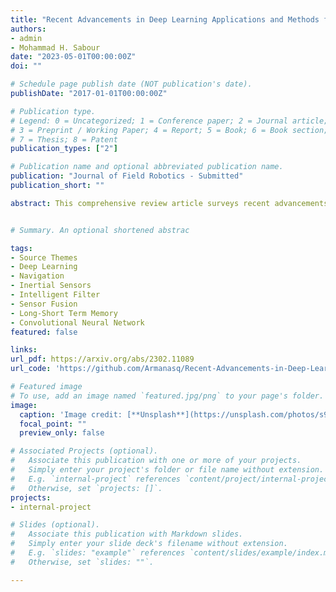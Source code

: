 ```yaml
---
title: "Recent Advancements in Deep Learning Applications and Methods for Autonomous Navigation: A Comprehensive Review"
authors:
- admin
- Mohammad H. Sabour
date: "2023-05-01T00:00:00Z"
doi: ""

# Schedule page publish date (NOT publication's date).
publishDate: "2017-01-01T00:00:00Z"

# Publication type.
# Legend: 0 = Uncategorized; 1 = Conference paper; 2 = Journal article;
# 3 = Preprint / Working Paper; 4 = Report; 5 = Book; 6 = Book section;
# 7 = Thesis; 8 = Patent
publication_types: ["2"]

# Publication name and optional abbreviated publication name.
publication: "Journal of Field Robotics - Submitted"
publication_short: ""

abstract: This comprehensive review article surveys recent advancements in deep learning applications and methods for autonomous navigation. We provide a detailed overview of state-of-the-art deep learning frameworks for key functions in autonomous navigation, including obstacle detection, scene perception, path planning, and control. We analyze recent research studies to evaluate the implementation and testing of these methods, and provide a critical assessment of their strengths, limitations, and potential areas of growth. We also highlight interdisciplinary work related to this field, and discuss the challenges posed by environmental complexity, uncertainty, obstacles, and dynamic environments. Our review emphasizes the importance of navigation for mobile robots, autonomous cars, unmanned aerial vehicles, and space vehicles, and identifies key trends in recent research. By synthesizing findings from multiple studies, we provide a valuable resource for researchers and practitioners working in this field.


# Summary. An optional shortened abstrac

tags:
- Source Themes
- Deep Learning
- Navigation
- Inertial Sensors
- Intelligent Filter
- Sensor Fusion
- Long-Short Term Memory
- Convolutional Neural Network
featured: false

links:
url_pdf: https://arxiv.org/abs/2302.11089
url_code: 'https://github.com/Armanasq/Recent-Advancements-in-Deep-Learning-Applications-and-Methods-for-Autonomous-Navigation'

# Featured image
# To use, add an image named `featured.jpg/png` to your page's folder. 
image:
  caption: 'Image credit: [**Unsplash**](https://unsplash.com/photos/s9CC2SKySJM)'
  focal_point: ""
  preview_only: false

# Associated Projects (optional).
#   Associate this publication with one or more of your projects.
#   Simply enter your project's folder or file name without extension.
#   E.g. `internal-project` references `content/project/internal-project/index.md`.
#   Otherwise, set `projects: []`.
projects:
- internal-project

# Slides (optional).
#   Associate this publication with Markdown slides.
#   Simply enter your slide deck's filename without extension.
#   E.g. `slides: "example"` references `content/slides/example/index.md`.
#   Otherwise, set `slides: ""`.

---
```




